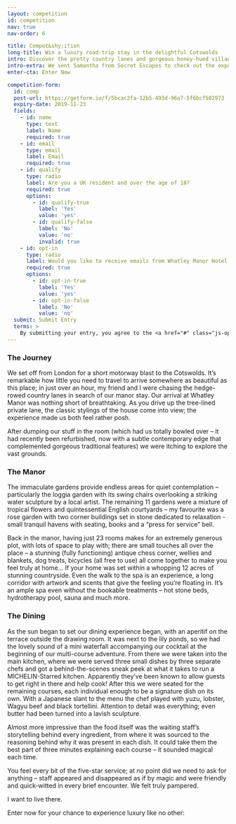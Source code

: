 ```yaml
---
layout: competition
id: competition
nav: true
nav-order: 6

title: Compet&shy;ition
long-title: Win a luxury road-trip stay in the delightful Cotswolds
intro: Discover the pretty country lanes and gorgeous honey-hued villages of the Cotswolds, as you embark on a luxury road trip in quintessential English countryside. Your stay includes two nights at the gorgeous Whatley Manor – in one of their sumptuous suites, no less. What’s more, you’ll be treated to a <span class='no-break'>MICHELIN-Starred</span> 12-course experience menu with accompanying wine flight. Delicious. In the day, explore the picturesque villages nearby, or sink into the hotel’s spa which you have full access to for the duration of your stay.
intro-extra: We sent Samantha from Secret Escapes to check out the experience, so for a teaser of what you could win, keep reading!
enter-cta: Enter Now

competition-form:
  id: comp
  post-url: https://getform.io/f/5bcac2fa-12b5-493d-96a7-5f6bcf502973
  expiry-date: 2019-11-23
  fields:
    - id: name
      type: text
      label: Name
      required: true
    - id: email
      type: email
      label: Email
      required: true
    - id: qualify
      type: radio
      label: Are you a UK resident and over the age of 18?
      required: true
      options:
        - id: qualify-true
          label: 'Yes'
          value: 'yes'
        - id: qualify-false
          label: 'No'
          value: 'no'
          invalid: true
    - id: opt-in
      type: radio
      label: Would you like to receive emails from Whatley Manor Hotel and Spa?
      required: true
      options:
        - id: opt-in-true
          label: 'Yes'
          value: 'yes'
        - id: opt-in-false
          label: 'No'
          value: 'no'
  submit: Submit Entry
  terms: >
    By submitting your entry, you agree to the <a href="#" class="js-open-modal link--underlined" data-open-modal="competition-terms">terms and conditions</a> of this competition
---
```


<div class="row">
  <div class="col col--xl-6 col--xxl-5">
    <div class="bg-img bg-img--4-3" style="background-image: url('{{site.img}}/content/competition/blog/01.jpg');"></div>
  </div>
  <div class="col col--xl-6 col--xxl-7">
    <h3 class="title title--sm">The Journey</h3>
    <p>We set off from London for a short motorway blast to the Cotswolds. It’s remarkable how little you need to travel to arrive somewhere as beautiful as this place; in just over an hour, my friend and I were chasing the hedge-rowed country lanes in search of our manor stay. Our arrival at Whatley Manor was nothing short of breathtaking. As you drive up the tree-lined private lane, the classic stylings of the house come into view; the experience made us both feel rather posh.</p>
    <p>After dumping our stuff in the room (which had us totally bowled over – it had recently been refurbished, now with a subtle contemporary edge that complemented gorgeous traditional features) we were itching to explore the vast grounds.</p>
  </div>
</div>

<div class="space--xxl"></div>

<div class="row">
  <div class="col col--xl-6 col--xxl-5">
    <div class="bg-img bg-img--4-3" style="background-image: url('{{site.img}}/content/competition/blog/02.jpg');"></div>
  </div>
  <div class="col col--xl-6 col--xxl-7">
    <h3 class="title title--sm">The Manor</h3>
    <p>The immaculate gardens provide endless areas for quiet contemplation – particularly the loggia garden with its swing chairs overlooking a striking water sculpture by a local artist. The remaining 11 gardens were a mixture of tropical flowers and quintessential English courtyards – my favourite was a rose garden with two corner buildings set in stone dedicated to relaxation - small tranquil havens with seating, books and a “press for service” bell.</p>
    <p>Back in the manor, having just 23 rooms makes for an extremely generous plot, with lots of space to play with; there are small touches all over the place – a stunning (fully functioning) antique chess corner, wellies and blankets, dog treats, bicycles (all free to use) all come together to make you feel truly at home… If your home was set within a whopping 12 acres of stunning countryside. Even the walk to the spa is an experience, a long corridor with artwork and scents that give the feeling you’re floating in. It’s an ample spa even without the bookable treatments – hot stone beds, hydrotherapy pool, sauna and much more.</p>
  </div>
</div>

<div class="space--xxl"></div>

<div class="row">
  <div class="col col--xl-6 col--xxl-5">
    <div class="bg-img bg-img--4-3" style="background-image: url('{{site.img}}/content/competition/blog/03.jpg');"></div>
  </div>
  <div class="col col--xl-6 col--xxl-7">
    <h3 class="title title--sm">The Dining</h3>
    <p>As the sun began to set our dining experience began, with an aperitif on the terrace outside the drawing room. It was next to the lily ponds, so we had the lovely sound of a mini waterfall accompanying our cocktail at the beginning of our multi-course adventure. From there we were taken into the main kitchen, where we were served three small dishes by three separate chefs and got a behind-the-scenes sneak peek at what it takes to run a <span class='no-break'>MICHELIN-Starred</span> kitchen. Apparently they’ve been known to allow guests to get right in there and help cook! After this we were seated for the remaining courses, each individual enough to be a signature dish on its own. With a Japanese slant to the menu the chef played with yuzu, lobster, Wagyu beef and black tortellini. Attention to detail was everything; even butter had been turned into a lavish sculpture.</p>
    <p>Almost more impressive than the food itself was the waiting staff’s storytelling behind every ingredient, from where it was sourced to the reasoning behind why it was present in each dish. It could take them the best part of three minutes explaining each course – it sounded magical each time.</p>
    <p>You feel every bit of the five-star service; at no point did we need to ask for anything – staff appeared and disappeared as if by magic and were friendly and quick-witted in every brief encounter. We felt truly pampered.</p>
    <p>I want to live there.</p>
    <p>Enter now for your chance to experience luxury like no other:</p>
  </div>
</div>